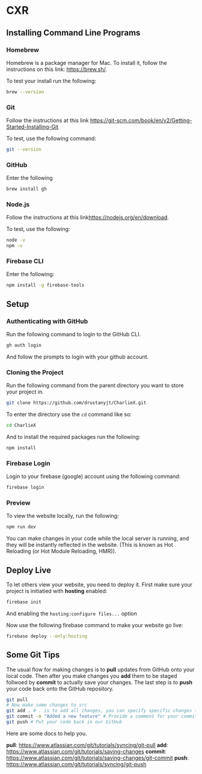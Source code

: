 # CXR

## Installing Command Line Programs

### Homebrew
Homebrew is a package manager for Mac. To install it, follow the instructions on this link: <https://brew.sh/>.

To test your install run the following:
```bash
brew --version
```

### Git
Follow the instructions at this link <https://git-scm.com/book/en/v2/Getting-Started-Installing-Git>

To test, use the following command:

```bash
git --version
```

### GitHub
Enter the following

```bash
brew install gh
```

### Node.js
Follow the instructions at this link<https://nodejs.org/en/download>.

To test, use the following:
```bash
node -v
npm -v
```

### Firebase CLI
Enter the following:

```bash
npm install -g firebase-tools
```

## Setup

### Authenticating with GitHub

Run the following command to login to the GitHub CLI.

```bash
gh auth login
```

And follow the prompts to login with your github account.

### Cloning the Project

Run the following command from the parent directory you want to store your project in.
```bash
git clone https://github.com/drustanyjt/CharlieX.git
```
To enter the directory use the `cd` command like so:

```bash
cd CharlieX
```

And to install the required packages run the following:

```bash
npm install
```

### Firebase Login

Login to your firebase (google) account using the following command:

```bash
firebase login
```

### Preview

To view the website locally, run the following:

```bash
npm run dev 
```

You can make changes in your code while the local server is running, and they will be instantly reflected in the website.
(This is known as Hot Reloading (or Hot Module Reloading, HMR)).

## Deploy Live

To let others view your website, you need to deploy it.
First make sure your project is initiatied with **hosting** enabled:

```bash
firebase init
```

And enabling the `hosting:configure files...` option


Now use the following firebase command to make your website go live:

```bash
firebase deploy --only:hosting
```

## Some Git Tips

The usual flow for making changes is to **pull** updates from GitHub onto your local code.
Then after you make changes you **add** them to be staged follwoed by **commit** to actually save your changes.
The last step is to **push** your code back onto the GitHub repository.

```bash
git pull
# Now make some changes to src
git add . # . is to add all changes, you can specify specific changes too
git commit -m "Added a new feature" # Provide a comment for your commit
git push # Put your code back in our GitHub
```

Here are some docs to help you.

**pull**: <https://www.atlassian.com/git/tutorials/syncing/git-pull> 
**add**: <https://www.atlassian.com/git/tutorials/saving-changes> 
**commit**: <https://www.atlassian.com/git/tutorials/saving-changes/git-commit> 
**push**: <https://www.atlassian.com/git/tutorials/syncing/git-push> 